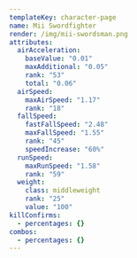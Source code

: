 ```yaml
---
templateKey: character-page
name: Mii Swordfighter
render: /img/mii-swordsman.png
attributes:
  airAcceleration:
    baseValue: "0.01"
    maxAdditional: "0.05"
    rank: "53"
    total: "0.06"
  airSpeed:
    maxAirSpeed: "1.17"
    rank: "18"
  fallSpeed:
    fastFallSpeed: "2.48"
    maxFallSpeed: "1.55"
    rank: "45"
    speedIncrease: "60%"
  runSpeed:
    maxRunSpeed: "1.58"
    rank: "59"
  weight:
    class: middleweight
    rank: "25"
    value: "100"
killConfirms:
  - percentages: {}
combos:
  - percentages: {}
---
```

